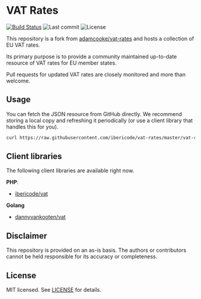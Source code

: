 VAT Rates
=========
[![Build Status](https://img.shields.io/travis/ibericode/vat-rates.svg)](https://travis-ci.org/ibericode/vat-rates)
![Last commit](https://img.shields.io/github/last-commit/ibericode/vat-rates.svg)
![License](https://img.shields.io/github/license/ibericode/vat-rates.svg)

This repository is a fork from [adamcooke/vat-rates](https://github.com/adamcooke/vat-rates) and hosts a collection of EU VAT rates.

Its primary purpose is to provide a community maintained up-to-date resource of VAT rates for EU member states.

Pull requests for updated VAT rates are closely monitored and more than welcome.

## Usage

You can fetch the JSON resource from GitHub directly. We recommend storing a local copy and refreshing it periodically (or use a client library that handles this for you).

```sh
curl https://raw.githubusercontent.com/ibericode/vat-rates/master/vat-rates.json
```

## Client libraries

The following client libraries are available right now.

**PHP**:

- [ibericode/vat](https://github.com/ibericode/vat)

**Golang**

- [dannyvankooten/vat](https://github.com/dannyvankooten/vat)

## Disclaimer

This repository is provided on an as-is basis. The authors or contributors cannot be held responsible for its accuracy or completeness. 

## License

MIT licensed. See [LICENSE](LICENSE) for details.